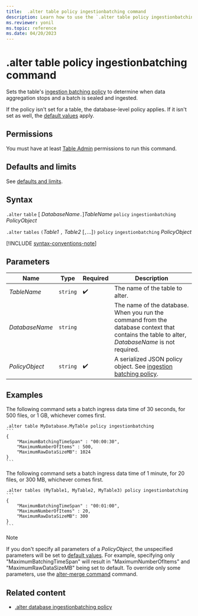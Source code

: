 ```yaml
---
title:  .alter table policy ingestionbatching command
description: Learn how to use the `.alter table policy ingestionbatching` command to set the table's ingestion batching policy.
ms.reviewer: yonil
ms.topic: reference
ms.date: 04/20/2023
---
```

# .alter table policy ingestionbatching command

Sets the table's [ingestion batching policy](batching-policy.md) to determine when data aggregation stops and a batch is sealed and ingested.

If the policy isn't set for a table, the database-level policy applies. If it isn't set as well, the [default values](batching-policy.md#defaults-and-limits) apply.

## Permissions

You must have at least [Table Admin](access-control/role-based-access-control.md) permissions to run this command.

## Defaults and limits

See [defaults and limits](batching-policy.md#defaults-and-limits).

## Syntax

`.alter` `table` [ *DatabaseName*`.`]*TableName* `policy` `ingestionbatching` *PolicyObject*

`.alter` `tables` `(`*Table1* `,` *Table2*  [`,`...]`)` `policy` `ingestionbatching` *PolicyObject*

[!INCLUDE [syntax-conventions-note](../includes/syntax-conventions-note.md)]

## Parameters

|Name|Type|Required|Description|
|--|--|--|--|
| *TableName* | `string` |  :heavy_check_mark: | The name of the table to alter.|
| *DatabaseName* | `string` | | The name of the database. When you run the command from the database context that contains the table to alter, *DatabaseName* is not required.|
| *PolicyObject* | `string` | :heavy_check_mark:| A serialized JSON policy object. See [ingestion batching policy](batching-policy.md).|

## Examples

The following command sets a batch ingress data time of 30 seconds, for 500 files, or 1 GB, whichever comes first.

````kusto
.alter table MyDatabase.MyTable policy ingestionbatching
```
{
    "MaximumBatchingTimeSpan" : "00:00:30",
    "MaximumNumberOfItems" : 500,
    "MaximumRawDataSizeMB": 1024
}
```
````

The following command sets a batch ingress data time of 1 minute, for 20 files, or 300 MB, whichever comes first.

````kusto
.alter tables (MyTable1, MyTable2, MyTable3) policy ingestionbatching
```
{
    "MaximumBatchingTimeSpan" : "00:01:00",
    "MaximumNumberOfItems" : 20,
    "MaximumRawDataSizeMB": 300
}
```
````

>[!NOTE]
> If you don't specify all parameters of a *PolicyObject*, the unspecified parameters will be set to [default values](batching-policy.md#sealing-a-batch). For example, specifying only "MaximumBatchingTimeSpan" will result in "MaximumNumberOfItems" and "MaximumRawDataSizeMB" being set to default. To override only some parameters, use the [alter-merge command](alter-merge-table-ingestion-batching-policy.md) command.

## Related content

* [.alter database ingestionbatching policy](alter-database-ingestion-batching-policy.md)
